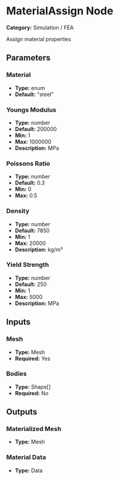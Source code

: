 
# MaterialAssign Node

**Category:** Simulation / FEA

Assign material properties

## Parameters


### Material
- **Type:** enum
- **Default:** "steel"





### Youngs Modulus
- **Type:** number
- **Default:** 200000
- **Min:** 1
- **Max:** 1000000
- **Description:** MPa


### Poissons Ratio
- **Type:** number
- **Default:** 0.3
- **Min:** 0
- **Max:** 0.5



### Density
- **Type:** number
- **Default:** 7850
- **Min:** 1
- **Max:** 20000
- **Description:** kg/m³


### Yield Strength
- **Type:** number
- **Default:** 250
- **Min:** 1
- **Max:** 5000
- **Description:** MPa


## Inputs


### Mesh
- **Type:** Mesh
- **Required:** Yes



### Bodies
- **Type:** Shape[]
- **Required:** No



## Outputs


### Materialized Mesh
- **Type:** Mesh



### Material Data
- **Type:** Data




